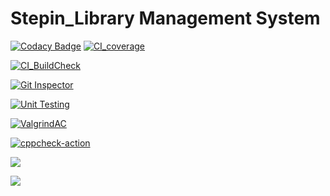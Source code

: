 # __Stepin_Library Management System__

[![Codacy Badge](https://api.codacy.com/project/badge/Grade/c0b8bcf2dead4360a7fad5cbbac480e0)](https://app.codacy.com/gh/venkatbajaj/Stepin_Library_management_system?utm_source=github.com&utm_medium=referral&utm_content=venkatbajaj/Stepin_Library_management_system&utm_campaign=Badge_Grade_Settings)
[![CI_coverage](https://github.com/venkatbajaj/Stepin_Library_management_system/actions/workflows/gcov.yml/badge.svg?branch=main)](https://github.com/venkatbajaj/Stepin_Library_management_system/actions/workflows/gcov.yml)

[![CI_BuildCheck](https://github.com/venkatbajaj/Stepin_Library_management_system/actions/workflows/main.yml/badge.svg)](https://github.com/venkatbajaj/Stepin_Library_management_system/actions/workflows/main.yml)

[![Git Inspector](https://github.com/venkatbajaj/Stepin_Library_management_system/actions/workflows/gitinspector.yml/badge.svg)](https://github.com/venkatbajaj/Stepin_Library_management_system/actions/workflows/gitinspector.yml)

[![Unit Testing](https://github.com/venkatbajaj/Stepin_Library_management_system/actions/workflows/unit-test.yml/badge.svg)](https://github.com/venkatbajaj/Stepin_Library_management_system/actions/workflows/unit-test.yml)

[![ValgrindAC](https://github.com/venkatbajaj/Stepin_Library_management_system/actions/workflows/valgrind.yml/badge.svg)](https://github.com/venkatbajaj/Stepin_Library_management_system/actions/workflows/valgrind.yml)

[![cppcheck-action](https://github.com/venkatbajaj/Stepin_Library_management_system/actions/workflows/c-cpp.yml/badge.svg)](https://github.com/venkatbajaj/Stepin_Library_management_system/actions/workflows/c-cpp.yml)

![](https://www.code-inspector.com/project/28123/score/svg)

![](https://www.code-inspector.com/project/28123/status/svg)

